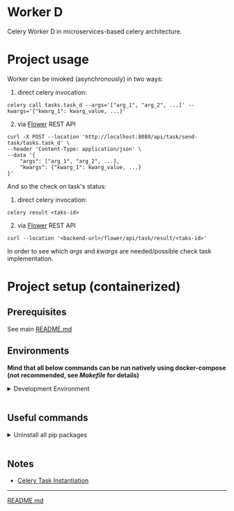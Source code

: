 # Worker D

Celery Worker D in microservices-based celery architecture.

# Project usage

Worker can be invoked (asynchronously) in two ways:

1. direct celery invocation:

```shell
celery call tasks.task_d --args='["arg_1", "arg_2", ...]' --kwargs='{"kwarg_1": kwarg_value, ...}'
```

2. via [Flower](../CeleryInfrastructure) REST API

```shell
curl -X POST --location 'http://localhost:8080/api/task/send-task/tasks.task_d' \
--header 'Content-Type: application/json' \
--data '{
    "args": ["arg_1", "arg_2", ...],
    "kwargs": {"kwarg_1": kwarg_value, ...}
}'
```

And so the check on task's status:

1. direct celery invocation:

```shell
celery result <taks-id>
```

2. via [Flower](../CeleryInfrastructure) REST API

```shell
curl --location '<backend-url>/flower/api/task/result/<taks-id>'
```

In order to see which _args_ and _kwargs_ are needed/possible check task implementation.

# Project setup (containerized)

## Prerequisites 

See main [README.md](../README.md)

## Environments

**Mind that all below commands can be run natively using docker-compose (not recommended, see _Makefile_ for details)**

<details>
<summary>Development Environment</summary>

### Prepare local environment

```shell
docker-compose --env-file=db.env.local build 
```

### Run local environment

```shell
docker-compose --env-file=db.env.local up -d
```

### Shut down and clean local environment

```shell
docker-compose --env-file=db.env.local down
```

</details>
</br>

## Useful commands

<details>
<summary>Uninstall all pip packages</summary>

```shell
pip freeze | xargs pip uninstall -y
```

</details>
</br>

## Notes

- [Celery Task Instantiation](https://docs.celeryq.dev/en/stable/userguide/tasks.html#instantiation)

---

[README.md](../README.md)
